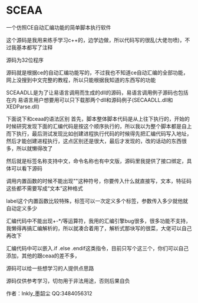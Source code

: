 # SCEAA
一个仿照CE自动汇编功能的简单脚本执行软件

这个源码是我用来练手学习c++的，边学边做，所以代码写的很乱(大佬勿喷)，不过我基本都写了注释

源码为32位程序

源码就是根据ce的自动汇编功能写的，不过我也不知道ce自动汇编的全部功能，网上没搜到中文完整的教程，所以只能根据我知道的东西写的功能

SCEAADLL是为了让易语言调用而生成的dll的源码，易语言调用例子源码也包括在内 易语言用户想要用可以只下载那两个dll和源码例子(SECAADLL.dll和XEDParse.dll)

下面说下和ceaa的语法区别
首先，脚本整体脚本代码是从上往下执行的，开始的时候研究发现下面的汇编代码是按这个顺序执行的，所以我以为整个脚本都是自上而下执行，最后测试发现比如创建进程执行代码的时候得先把汇编代码写入地址，然后才能创建进程执行，这点区别还是很大，最后才发现的，改的话动的东西很多，所以就懒得改了

然后就是标签名称支持中文，命令名称也有中文版，源码里我提供了接口绑定，具体可以看下源码

调用内置函数的时候不能出现""这种符号，你要传入什么就直接写，文本，特征码这些都不需要写成“文本”这种格式

label这个内置函数比较特殊，标签可以一次定义多个标签，参数传入多少就他就自动定义多少

汇编代码中不能出现+-*/等运算符，我用的汇编引擎bug很多，很多功能不支持，我懒得再搞汇编解析的，所以就凑合着用了，解析式那块写的很菜，大佬可以自己再改下

汇编代码中可以嵌入.if .else .endif这类指令，目前只写个这三个，你们可以自己添加，其他的跟ceaa的差不多，

源码可以给一些想学习的人提供点思路 

源码仅供参考学习，切勿用于非法用途，否则后果自负

作者：lnkly_墨韶尘 QQ:3484056312
